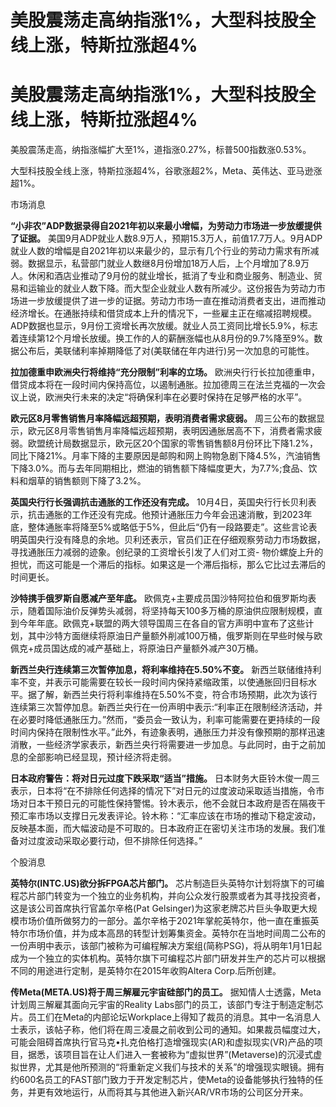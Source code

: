 # 美股震荡走高纳指涨1%，大型科技股全线上涨，特斯拉涨超4%

# 美股震荡走高纳指涨1%，大型科技股全线上涨，特斯拉涨超4%

美股震荡走高，纳指涨幅扩大至1%，道指涨0.27%，标普500指数涨0.53%。

大型科技股全线上涨，特斯拉涨超4%，谷歌涨超2%，Meta、英伟达、亚马逊涨超1%。

市场消息

**“小非农”ADP数据录得自2021年初以来最小增幅，为劳动力市场进一步放缓提供了证据。**
美国9月ADP就业人数8.9万人，预期15.3万人，前值17.7万人。9月ADP就业人数的增幅是自2021年初以来最少的，显示有几个行业的劳动力需求有所减弱。数据显示，私营部门就业人数继8月份增加18万人后，上个月增加了8.9万人。休闲和酒店业推动了9月份的就业增长，抵消了专业和商业服务、制造业、贸易和运输业的就业人数下降。而大型企业就业人数有所减少。这份报告为劳动力市场进一步放缓提供了进一步的证据。劳动力市场一直在推动消费者支出，进而推动经济增长。在通胀持续和借贷成本上升的情况下，一些雇主正在缩减招聘规模。ADP数据也显示，9月份工资增长再次放缓。就业人员工资同比增长5.9%，标志着连续第12个月增长放缓。换工作的人的薪酬涨幅也从8月份的9.7%降至9%。数据公布后，美联储利率掉期降低了对(美联储在年内进行)另一次加息的可能性。

**拉加德重申欧洲央行将维持“充分限制”利率的立场。**
欧洲央行行长拉加德重申，借贷成本将在一段时间内保持高位，以遏制通胀。拉加德周三在法兰克福的一次会议上说，欧洲央行未来的决定“将确保利率在必要时保持在足够严格的水平”。

**欧元区8月零售销售月率降幅远超预期，表明消费者需求疲弱。**
周三公布的数据显示，欧元区8月零售销售月率降幅远超预期，表明因通胀居高不下，消费者需求疲弱。欧盟统计局数据显示，欧元区20个国家的零售销售额8月份环比下降1.2%，同比下降21%。月率下降的主要原因是邮购和网上购物急剧下降4.5%，汽油销售下降3.0%。而与去年同期相比，燃油的销售额下降幅度更大，为7.7%;食品、饮料和烟草的销售额则下降了3.2%。

**英国央行行长强调抗击通胀的工作还没有完成。**
10月4日，英国央行行长贝利表示，抗击通胀的工作还没有完成。他预计通胀压力今年会迅速消散，到2023年底，整体通胀率将降至5%或略低于5%，但此后“仍有一段路要走”。这些言论表明英国央行没有降息的余地。贝利还表示，官员们正在仔细观察劳动力市场数据，寻找通胀压力减弱的迹象。创纪录的工资增长引发了人们对工资-
物价螺旋上升的担忧，而这可能是一个滞后的指标。如果这是一个滞后指标，那么它比过去滞后的时间更长。

**沙特携手俄罗斯自愿减产至年底。**
欧佩克+主要成员国沙特阿拉伯和俄罗斯均表示，随着国际油价反弹势头减弱，将坚持每天100多万桶的原油供应限制规模，直到今年年底。欧佩克+联盟的两大领导国周三在各自的官方声明中宣布了这些计划，其中沙特方面继续将原油日产量额外削减100万桶，俄罗斯则在早些时候与欧佩克+成员国达成的减产基础上，将原油日产量额外减产30万桶。

**新西兰央行连续第三次暂停加息，将利率维持在5.50%不变。**
新西兰联储维持利率不变，并表示可能需要在较长一段时间内保持紧缩政策，以使通胀回归目标水平。据了解，新西兰央行将利率维持在5.50%不变，符合市场预期，此次为该行连续第三次暂停加息。新西兰央行在一份声明中表示:“利率正在限制经济活动，并在必要时降低通胀压力。”然而，“委员会一致认为，利率可能需要在更持续的一段时间内保持在限制性水平。”此外，有迹象表明，通胀压力并没有像预期的那样迅速消散，一些经济学家表示，新西兰央行将需要进一步加息。与此同时，由于之前加息的全部影响已经显现，预计经济将走弱。

**日本政府警告：将对日元过度下跌采取“适当”措施。**
日本财务大臣铃木俊一周三表示，日本将“在不排除任何选择的情况下”对日元的过度波动采取适当措施，令市场对日本干预日元的可能性保持警惕。铃木表示，他不会就日本政府是否在隔夜干预汇率市场以支撑日元发表评论。铃木称：“汇率应该在市场的推动下稳定波动，反映基本面，而大幅波动是不可取的。日本政府正在密切关注市场的发展。我们准备对过度波动采取必要行动，但不排除任何选择。”

个股消息

**英特尔(INTC.US)欲分拆FPGA芯片部门。**
芯片制造巨头英特尔计划将旗下的可编程芯片部门转变为一个独立的业务机构，并向公众发行股票或者为其寻找投资者，这是该公司首席执行官盖尔辛格(Pat
Gelsinger)为这家老牌芯片巨头争取更大规模市场价值所做努力的一部分。盖尔辛格于2021年掌舵英特尔，他一直在重振英特尔市场价值，并为成本高昂的转型计划筹集资金。英特尔在当地时间周二公布的一份声明中表示，该部门被称为可编程解决方案组(简称PSG)，将从明年1月1日起成为一个独立的实体机构。英特尔旗下可编程芯片部门研发并生产的芯片可以根据不同的用途进行定制，是英特尔在2015年收购Altera
Corp.后所创建。

**传Meta(META.US)将于周三解雇元宇宙硅部门的员工。** 据知情人士透露，Meta计划周三解雇其面向元宇宙的Reality
Labs部门的员工，该部门专注于制造定制芯片。员工们在Meta的内部论坛Workplace上得知了裁员的消息。其中一名消息人士表示，该帖子称，他们将在周三凌晨之前收到公司的通知。如果裁员幅度过大，可能会阻碍首席执行官马克•扎克伯格打造增强现实(AR)和虚拟现实(VR)产品的项目，据悉，该项目旨在让人们进入一套被称为“虚拟世界”(Metaverse)的沉浸式虚拟世界，尤其是他所预测的“将重新定义我们与技术的关系”的增强现实眼镜。拥有约600名员工的FAST部门致力于开发定制芯片，使Meta的设备能够执行独特的任务，并更有效地运行，从而将其与其他进入新兴AR/VR市场的公司区分开来。

